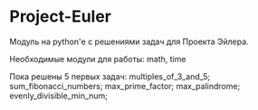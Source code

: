 # Project-Euler
Модуль на python'е с решениями задач для Проекта Эйлера.

Необходимые модули для работы:
math, time

Пока решены 5 первых задач:
multiples_of_3_and_5;
sum_fibonacci_numbers;
max_prime_factor;
max_palindrome;
evenly_divisible_min_num;
